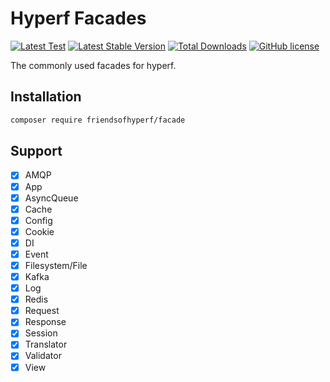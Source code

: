 # Hyperf Facades

[![Latest Test](https://github.com/friendsofhyperf/facade/workflows/tests/badge.svg)](https://github.com/friendsofhyperf/facade/actions)
[![Latest Stable Version](https://poser.pugx.org/friendsofhyperf/facade/version.png)](https://packagist.org/packages/friendsofhyperf/facade)
[![Total Downloads](https://poser.pugx.org/friendsofhyperf/facade/d/total.png)](https://packagist.org/packages/friendsofhyperf/facade)
[![GitHub license](https://img.shields.io/github/license/friendsofhyperf/facade)](https://github.com/friendsofhyperf/facade)

The commonly used facades for hyperf.

## Installation

```bash
composer require friendsofhyperf/facade
```

## Support

- [x] AMQP
- [x] App
- [x] AsyncQueue
- [x] Cache
- [x] Config
- [x] Cookie
- [x] DI
- [x] Event
- [x] Filesystem/File
- [x] Kafka
- [x] Log
- [x] Redis
- [x] Request
- [x] Response
- [x] Session
- [x] Translator
- [x] Validator
- [x] View
